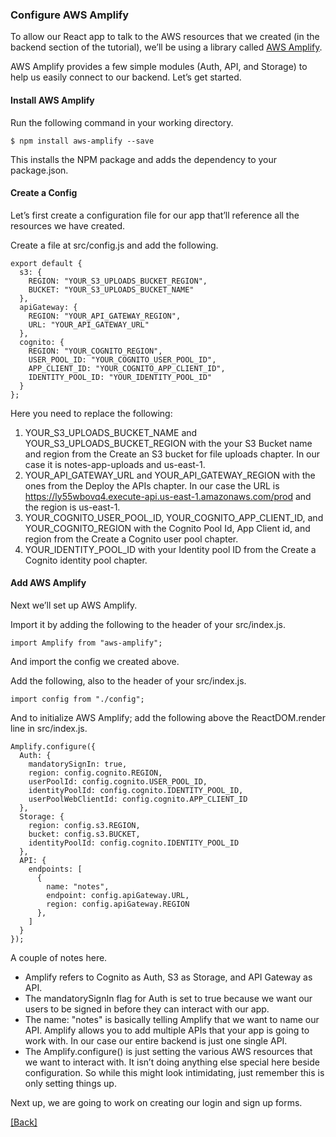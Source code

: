 ### **Configure AWS Amplify**
To allow our React app to talk to the AWS resources that we created (in the backend section of the tutorial), we’ll be using a library called [AWS Amplify](https://github.com/aws/aws-amplify).

AWS Amplify provides a few simple modules (Auth, API, and Storage) to help us easily connect to our backend. Let’s get started.

#### Install AWS Amplify
Run the following command in your working directory.

```
$ npm install aws-amplify --save
```

This installs the NPM package and adds the dependency to your package.json.

#### Create a Config
Let’s first create a configuration file for our app that’ll reference all the resources we have created.

Create a file at src/config.js and add the following.

```
export default {
  s3: {
    REGION: "YOUR_S3_UPLOADS_BUCKET_REGION",
    BUCKET: "YOUR_S3_UPLOADS_BUCKET_NAME"
  },
  apiGateway: {
    REGION: "YOUR_API_GATEWAY_REGION",
    URL: "YOUR_API_GATEWAY_URL"
  },
  cognito: {
    REGION: "YOUR_COGNITO_REGION",
    USER_POOL_ID: "YOUR_COGNITO_USER_POOL_ID",
    APP_CLIENT_ID: "YOUR_COGNITO_APP_CLIENT_ID",
    IDENTITY_POOL_ID: "YOUR_IDENTITY_POOL_ID"
  }
};
```

Here you need to replace the following:

1. YOUR_S3_UPLOADS_BUCKET_NAME and YOUR_S3_UPLOADS_BUCKET_REGION with the your S3 Bucket name and region from the Create an S3 bucket for file uploads chapter. In our case it is notes-app-uploads and us-east-1.
2. YOUR_API_GATEWAY_URL and YOUR_API_GATEWAY_REGION with the ones from the Deploy the APIs chapter. In our case the URL is https://ly55wbovq4.execute-api.us-east-1.amazonaws.com/prod and the region is us-east-1.
3. YOUR_COGNITO_USER_POOL_ID, YOUR_COGNITO_APP_CLIENT_ID, and YOUR_COGNITO_REGION with the Cognito Pool Id, App Client id, and region from the Create a Cognito user pool chapter.
4. YOUR_IDENTITY_POOL_ID with your Identity pool ID from the Create a Cognito identity pool chapter.

#### Add AWS Amplify
Next we’ll set up AWS Amplify.

Import it by adding the following to the header of your src/index.js.

```
import Amplify from "aws-amplify";
```

And import the config we created above.

Add the following, also to the header of your src/index.js.

```
import config from "./config";
```

And to initialize AWS Amplify; add the following above the ReactDOM.render line in src/index.js.

```
Amplify.configure({
  Auth: {
    mandatorySignIn: true,
    region: config.cognito.REGION,
    userPoolId: config.cognito.USER_POOL_ID,
    identityPoolId: config.cognito.IDENTITY_POOL_ID,
    userPoolWebClientId: config.cognito.APP_CLIENT_ID
  },
  Storage: {
    region: config.s3.REGION,
    bucket: config.s3.BUCKET,
    identityPoolId: config.cognito.IDENTITY_POOL_ID
  },
  API: {
    endpoints: [
      {
        name: "notes",
        endpoint: config.apiGateway.URL,
        region: config.apiGateway.REGION
      },
    ]
  }
});
```

A couple of notes here.

* Amplify refers to Cognito as Auth, S3 as Storage, and API Gateway as API.
* The mandatorySignIn flag for Auth is set to true because we want our users to be signed in before they can interact with our app.
* The name: "notes" is basically telling Amplify that we want to name our API. Amplify allows you to add multiple APIs that your app is going to work with. In our case our entire backend is just one single API.
* The Amplify.configure() is just setting the various AWS resources that we want to interact with. It isn’t doing anything else special here beside configuration. So while this might look intimidating, just remember this is only setting things up.

Next up, we are going to work on creating our login and sign up forms.


[[Back]](https://github.com/jspHansen/serverless-react-aws)

